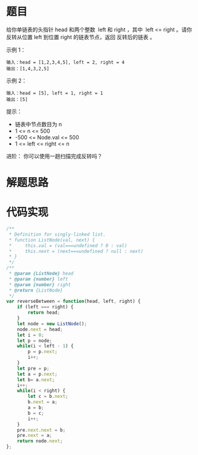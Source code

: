 # 题目

给你单链表的头指针 head 和两个整数  left 和 right ，其中  left <= right 。请你反转从位置 left 到位置 right 的链表节点，返回 反转后的链表 。

示例 1：

```
输入：head = [1,2,3,4,5], left = 2, right = 4
输出：[1,4,3,2,5]
```

示例 2：

```
输入：head = [5], left = 1, right = 1
输出：[5]
```

提示：

- 链表中节点数目为 n
- 1 <= n <= 500
- -500 <= Node.val <= 500
- 1 <= left <= right <= n

进阶： 你可以使用一趟扫描完成反转吗？

# 解题思路

# 代码实现

```javaScript
/**
 * Definition for singly-linked list.
 * function ListNode(val, next) {
 *     this.val = (val===undefined ? 0 : val)
 *     this.next = (next===undefined ? null : next)
 * }
 */
/**
 * @param {ListNode} head
 * @param {number} left
 * @param {number} right
 * @return {ListNode}
 */
var reverseBetween = function(head, left, right) {
    if (left === right) {
        return head;
    }
    let node = new ListNode();
    node.next = head;
    let i = 0;
    let p = node;
    while(i < left - 1) {
        p = p.next;
        i++;
    }
    let pre = p;
    let a = p.next;
    let b= a.next;
    i++;
    while(i < right) {
        let c = b.next;
        b.next = a;
        a = b;
        b = c;
        i++;
    }
    pre.next.next = b;
    pre.next = a;
    return node.next;
};
```

